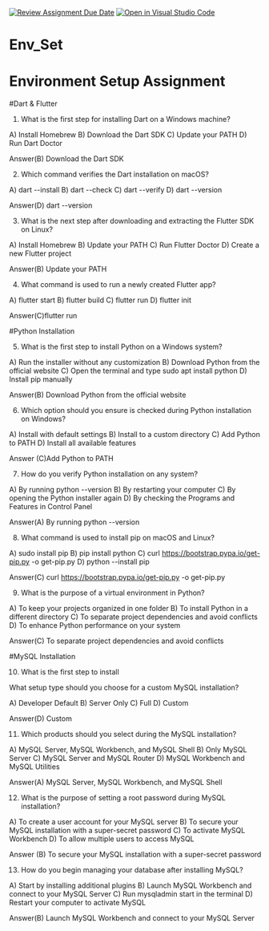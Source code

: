 [![Review Assignment Due Date](https://classroom.github.com/assets/deadline-readme-button-22041afd0340ce965d47ae6ef1cefeee28c7c493a6346c4f15d667ab976d596c.svg)](https://classroom.github.com/a/vnsr1XuU)
[![Open in Visual Studio Code](https://classroom.github.com/assets/open-in-vscode-2e0aaae1b6195c2367325f4f02e2d04e9abb55f0b24a779b69b11b9e10269abc.svg)](https://classroom.github.com/online_ide?assignment_repo_id=15692611&assignment_repo_type=AssignmentRepo)
# Env_Set

# Environment Setup Assignment

#Dart & Flutter

1. What is the first step for installing Dart on a Windows machine?

A) Install Homebrew
B) Download the Dart SDK
C) Update your PATH
D) Run Dart Doctor

Answer(B) Download the Dart SDK


2. Which command verifies the Dart installation on macOS?

A) dart --install
B) dart --check
C) dart --verify
D) dart --version

Answer(D) dart --version


3. What is the next step after downloading and extracting the Flutter SDK on Linux?

A) Install Homebrew
B) Update your PATH
C) Run Flutter Doctor
D) Create a new Flutter project

Answer(B) Update your PATH


4. What command is used to run a newly created Flutter app?

A) flutter start
B) flutter build
C) flutter run
D) flutter init

Answer(C)flutter run


#Python Installation

5. What is the first step to install Python on a Windows system?

A) Run the installer without any customization
B) Download Python from the official website
C) Open the terminal and type sudo apt install python
D) Install pip manually 

Answer(B) Download Python from the official website

6. Which option should you ensure is checked during Python installation on Windows?

A) Install with default settings
B) Install to a custom directory
C) Add Python to PATH
D) Install all available features

Answer (C)Add Python to PATH

7. How do you verify Python installation on any system?

A) By running python --version
B) By restarting your computer
C) By opening the Python installer again
D) By checking the Programs and Features in Control Panel

Answer(A) By running python --version

8. What command is used to install pip on macOS and Linux?

A) sudo install pip
B) pip install python
C) curl https://bootstrap.pypa.io/get-pip.py -o get-pip.py
D) python --install pip

Answer(C) curl https://bootstrap.pypa.io/get-pip.py -o get-pip.py

9. What is the purpose of a virtual environment in Python?

A) To keep your projects organized in one folder
B) To install Python in a different directory
C) To separate project dependencies and avoid conflicts
D) To enhance Python performance on your system

Answer(C)  To separate project dependencies and avoid conflicts

#MySQL Installation

10. What is the first step to install 

What setup type should you choose for a custom MySQL installation?

A) Developer Default
B) Server Only
C) Full
D) Custom

Answer(D) Custom 

11. Which products should you select during the MySQL installation?

A) MySQL Server, MySQL Workbench, and MySQL Shell
B) Only MySQL Server
C) MySQL Server and MySQL Router
D) MySQL Workbench and MySQL Utilities

Answer(A) MySQL Server, MySQL Workbench, and MySQL Shell

12. What is the purpose of setting a root password during MySQL installation?

A) To create a user account for your MySQL server
B) To secure your MySQL installation with a super-secret password
C) To activate MySQL Workbench
D) To allow multiple users to access MySQL

Answer (B) To secure your MySQL installation with a super-secret password

13. How do you begin managing your database after installing MySQL?

A) Start by installing additional plugins
B) Launch MySQL Workbench and connect to your MySQL Server
C) Run mysqladmin start in the terminal
D) Restart your computer to activate MySQL

Answer(B) Launch MySQL Workbench and connect to your MySQL Server
